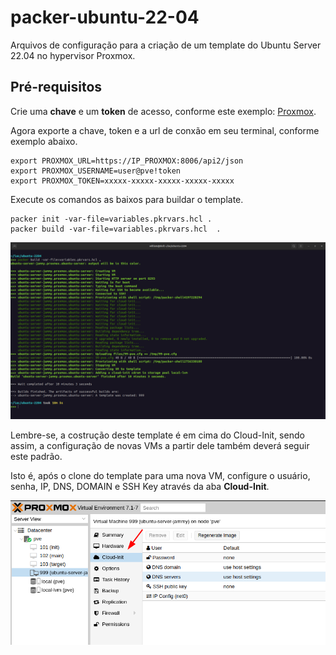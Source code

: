 # packer-ubuntu-22-04
Arquivos de configuração para a criação de um template do Ubuntu Server 22.04 no hypervisor Proxmox.

## Pré-requisitos

Crie uma __chave__ e um __token__ de acesso, conforme este exemplo: [Proxmox](https://registry.terraform.io/providers/Telmate/proxmox/latest/docs).

Agora exporte a chave, token e a url de conxão em seu terminal, conforme exemplo abaixo.

```
export PROXMOX_URL=https://IP_PROXMOX:8006/api2/json
export PROXMOX_USERNAME=user@pve!token
export PROXMOX_TOKEN=xxxxx-xxxxx-xxxxx-xxxxx-xxxxx
```

Execute os comandos as baixos para buildar o template.
```
packer init -var-file=variables.pkrvars.hcl .
packer build -var-file=variables.pkrvars.hcl  .
```
![](img/output-terminal.png)

Lembre-se, a costrução deste template é em cima do Cloud-Init, sendo assim, a configuração de novas VMs a partir dele também deverá seguir este padrão.

Isto é, após o clone do template para uma nova VM, configure o usuário, senha,
IP, DNS, DOMAIN e SSH Key através da aba **Cloud-Init**.

![Exemplo](img/example-cloud-init.png)

